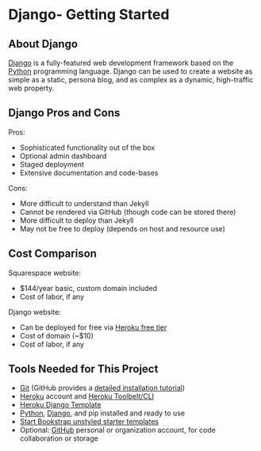 # Django- Getting Started

## About Django

[Django](https://www.djangoproject.com) is a fully-featured web development framework based on the [Python](https://www.python.org) programming language. Django can be used to create a website as simple as a static, persona blog, and as complex as a dynamic, high-traffic web property. 

## Django Pros and Cons

Pros:
* Sophisticated functionality out of the box
* Optional admin dashboard
* Staged deployment
* Extensive documentation and code-bases

Cons:
* More difficult to understand than Jekyll
* Cannot be rendered via GitHub (though code can be stored there)
* More difficult to deploy than Jekyll
* May not be free to deploy (depends on host and resource use)

## Cost Comparison

Squarespace website:
* $144/year basic, custom domain included
* Cost of labor, if any

Django website:
* Can be deployed for free via [Heroku free tier](https://www.heroku.com/pricing)
* Cost of domain (~$10)
* Cost of labor, if any

## Tools Needed for This Project

* [Git](https://git-scm.com) (GitHub provides a [detailed installation tutorial](https://help.github.com/articles/set-up-git))
* [Heroku](www.heroku.com) account and [Heroku Toolbelt/CLI](https://devcenter.heroku.com/articles/heroku-cli)
* [Heroku Django Template](https://github.com/heroku/heroku-django-template)
* [Python](https://www.python.org), [Django](https://www.djangoproject.com), and pip installed and ready to use
* [Start Bookstrap unstyled starter templates](http://startbootstrap.com/template-categories/unstyled)
* Optional: [GitHub](https://github.com) personal or organization account, for code collaboration or storage
